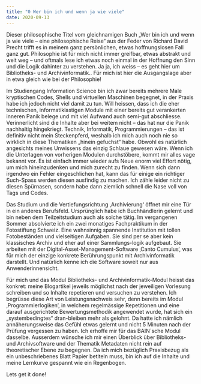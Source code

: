 ```yaml
---
title: "0 Wer bin ich und wenn ja wie viele"
date: 2020-09-13
---
```


Dieser philosophische Titel vom gleichnamigen Buch „Wer bin ich und wenn ja wie viele – eine philosophische Reise“ aus der Feder von Richard David Precht trifft es in meinem ganz persönlichen, etwas hoffnungslosen Fall ganz gut. Philosophie ist für mich nicht immer greifbar, etwas abstrakt und weit weg – und oftmals lese ich etwas noch einmal in der Hoffnung den Sinn und die Logik dahinter zu verstehen. Ja ja, ich weiss – es geht hier um Bibliotheks- und Archivinformatik.. Für mich ist hier die Ausgangslage aber in etwa gleich wie bei der Philosophie!

Im Studiengang Information Science bin ich zwar bereits mehrere Male kryptischen Codes, Shells und virtuellen Maschinen begegnet, in der Praxis habe ich jedoch nicht viel damit zu tun. Will heissen, dass ich die eher technischen, informatiklastigen Module mit einer bereits gut verankerten inneren Panik belege und mit viel Aufwand auch semi-gut abschliesse. Verinnerlicht sind die Inhalte aber bei weitem nicht – das hat nur die Panik nachhaltig hingekriegt. 
Technik, Informatik, Programmierungen – das ist definitiv nicht mein Steckenpferd, weshalb ich mich auch noch nie so wirklich in diese Thematiken „hinein gefuchst“ habe. Obwohl es natürlich angesichts meines Unwissens das einzig Schlaue gewesen wäre. Wenn ich die Unterlagen von vorherigen Modulen durchstöbere, kommt mir alles vage bekannt vor. Es ist einfach immer wieder aufs Neue enorm viel Effort nötig, um mich hineinzudenken und mich zurecht zu finden. Wenn sich dann irgendwo ein Fehler eingeschlichen hat, kann das für einige ein richtiger Such-Spass werden diesen ausfindig zu machen. Ich zähle leider nicht zu diesen Spürnasen, sondern habe dann ziemlich schnell die Nase voll von Tags und Codes. 

Das Studium und die Vertiefungsrichtung ‚Archivierung‘ öffnet mir eine Tür in ein anderes Berufsfeld. Ursprünglich habe ich Buchhändlerin gelernt und bin neben dem Teilzeitstudium auch als solche tätig. Im vergangenen Sommer absolvierte ich ein zwei monatiges Fachpraktikum in der Fotostiftung Schweiz. Eine wahnsinnig spannende Institution mit tollen Fotobeständen und vielseitigen Aufgaben. Sie sind per se aber kein klassisches Archiv und eher auf einer Sammlungs-logik aufgebaut. Sie arbeiten mit der Digital-Asset-Management-Software ‚Canto Cumulus‘, was für mich der einzige konkrete Berührungspunkt mit Archivinformatik darstellt. Und natürlich kenne ich die Software soweit nur aus Anwenderinnensicht. 

Für mich und das Modul Bibliotheks- und Archivinformatik-Modul heisst das konkret: meine Blogartikel jeweils möglichst nach der jeweiligen Vorlesung schreiben und so Inhalte repetieren und versuchen zu verstehen. Ich begrüsse diese Art von Leistungsnachweis sehr, denn bereits im Modul ‚Programmierlogiken‘, in welchem regelmässige Repetitionen und eine darauf ausgerichtete Bewertungsmethodik angewendet wurde, hat sich ein „systembedingtes“ dran-bleiben mehr als gelohnt. Da hatte ich nämlich annäherungsweise das Gefühl etwas gelernt und nicht 5 Minuten nach der Prüfung vergessen zu haben. Ich erhoffe mir für das BAIN`sche Modul dasselbe. Ausserdem wünsche ich mir einen Überblick über Bibliotheks- und Archivsoftware und der Thematik Metadaten nicht rein auf theoretischer Ebene zu begegnen. Da ich mich bezüglich Praxisbezug als ein unbeschriebenes Blatt Papier betiteln muss, bin ich auf die Inhalte und meine Lernkurve gespannt wie ein Regenbogen.

Lets get it done!

